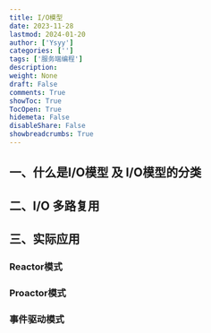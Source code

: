 ```yaml
---
title: I/O模型
date: 2023-11-28
lastmod: 2024-01-20
author: ['Ysyy']
categories: ['']
tags: ['服务端编程']
description: 
weight: None
draft: False
comments: True
showToc: True
TocOpen: True
hidemeta: False
disableShare: False
showbreadcrumbs: True
---
```

## 一、什么是I/O模型 及 I/O模型的分类

## 二、I/O 多路复用

## 三、实际应用

### Reactor模式

### Proactor模式

### 事件驱动模式